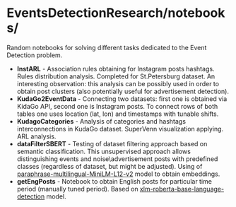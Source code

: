 # EventsDetectionResearch/notebooks/
Random notebooks for solving different tasks dedicated to the Event Detection problem.

+ **InstARL** - Association rules obtaining for Instagram posts hashtags. Rules distribution analysis. Completed for St.Petersburg dataset. An interesting observation: this analysis can be possibly used in order to obtain post clusters (also potentially useful for advertisement detection).
+ **KudaGo2EventData** - Connecting two datasets: first one is obtained via KidaGo API, second one is Instagram posts. To connect rows of both tables one uses location (lat, lon) and timestamps with tunable shifts.
+ **KudagoCategories** - Analysis of categories and hashtags interconnections in KudaGo dataset. SuperVenn visualization applying. ARL analysis.
+ **dataFilterSBERT** - Testing of dataset filtering approach based on semantic classification. This unsupervised approach allows distinguishing events and noise\advertisement posts with predefined classes (regardless of dataset, but might be adjusted). Using of 
[paraphrase-multilingual-MiniLM-L12-v2](https://huggingface.co/sentence-transformers/paraphrase-multilingual-MiniLM-L12-v2) model to obtain embeddings.
+ **getEngPosts** - Notebook to obtain English posts for particular time period (manually tuned period). Based on [
xlm-roberta-base-language-detection](https://huggingface.co/papluca/xlm-roberta-base-language-detection) model.

